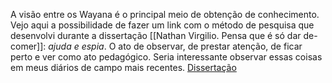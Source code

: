 A visão entre os Wayana é o principal meio de obtenção de conhecimento. Vejo aqui a possibilidade de fazer um link com o método de pesquisa que desenvolvi durante a dissertação [[Nathan Virgilio. Pensa que é só dar de-comer]]: *ajuda e espia*. O ato de observar, de prestar atenção, de ficar perto e ver como ato pedagógico. Seria interessante observar essas coisas em meus diários de campo mais recentes. 
[Dissertação](obsidian://open?vault=Obsidian&file=Refer%C3%AAncias%2FREF.%20Nathan%20Virgilio.%20Pensa%20que%20%C3%A9%20s%C3%B3%20dar%20de-comer)
